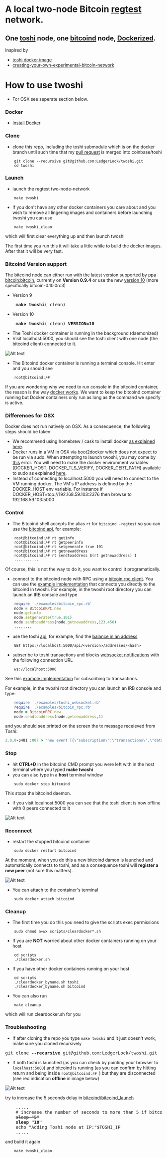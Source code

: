 # A local two-node Bitcoin [regtest](https://bitcoin.org/en/developer-examples#regtest-mode) network. 
## One [toshi](https://toshi.io) node, one [bitcoind](https://en.bitcoin.it/wiki/Bitcoind) node, [Dockerized](https://www.docker.com/).

Inspired by
- [toshi docker image](http://www.soroushjp.com/2014/10/15/deploying-your-own-toshi-api-bitcoin-node-using-coreos-docker-aws/)
- [creating-your-own-experimental-bitcoin-network](http://geraldkaszuba.com/creating-your-own-experimental-bitcoin-network/)

# How to use twoshi
- For OSX see seperate section below.

### Docker
- [Install Docker](https://docs.docker.com/installation/)

### Clone
- clone this repo, including the toshi submodule which is on the docker branch until such time that my [pull request](https://github.com/coinbase/toshi/pull/131) is merged into coinbase/toshi
```Batchfile
	git clone --recursive git@github.com:LedgerLock/twoshi.git
	cd twoshi
```
### Launch 
- launch the regtest two-node-network
```Batchfile
	make twoshi
```
- If you don't have any other docker containers you care about and you wish to remove all lingering images and containers before launching twoshi you can use
```Batchfile
	make twoshi_clean
```
which will first clear everything up and then launch twoshi

The first time you run this it will take a little while to build the docker images. After that it will be very fast.

### Bitcoind Version support
The bitcoind node can either run with the latest version supported by [ppa bitcoin:bitcoin](https://launchpad.net/~bitcoin/+archive/ubuntu/bitcoin), currently on **Version 0.9.4** or use the new [version 10](https://github.com/bitcoin/bitcoin/blob/0.10/doc/release-notes.md) (more specifically bitcoin-0.10.0rc3)
- Version 9
<pre>
	<b>make twoshi</b>(_clean)
</pre>
- Version 10
<pre>
	<b>make twoshi</b>(_clean) <b>VERSION=10</b>
</pre>

- The Toshi docker container is running in the background (daemonized)
- Visit localhost:5000, you should see the toshi client with one node (the bitcoind client) connected to it.

![Alt text](/images/toshionlaunch.png?raw=true "Toshi cotainer hooked up to bitcoind on startup, with 101 blocks mined")

- The Bitcoind docker container is running a terminal console. Hit enter and you should see
```Batchfile
	root@bitcoind:/#
```
If you are wondering why we need to run console in the bitcoind container, the reason is the way [docker works](https://docs.docker.com/userguide/dockerizing/). We want to keep the bitcoind container running but Docker containers only run as long as the command we specify is active.

### Differences for OSX
Docker does not run natively on OSX. As a consequence, the following steps should be taken:
- We recommend using homebrew / cask to install docker [as explained here](http://penandpants.com/2014/03/09/docker-via-homebrew/).
- Docker runs in a VM in OSX via boot2docker which does not expect to be run via sudo. When attempting to launch twoshi, you may come by [this](http://stackoverflow.com/questions/25372781/docker-error-var-run-docker-sock-no-such-file-or-directory) error. You will need to make the docker environment variables (DOCKER_HOST, DOCKER_TLS_VERIFY, DOCKER_CERT_PATH) available to sudo as explained [here](http://craiccomputing.blogspot.com/2010/10/setting-environment-variables-for-sudo.html).
- Instead of connecting to localhost:5000 you will need to connect to the VM running docker. The VM's IP address is defined by the DOCKER_HOST env variable. For instance if DOCKER_HOST=tcp://192.168.59.103:2376 then browse to 192.168.59.103:5000

### Control
- The Bitcoind shell accepts the alias `rt` for `bitcoind -regtest` so you can use the [bitcoind api](https://bitcoin.org/en/developer-reference#bitcoin-core-apis), for example:
```Batchfile
	root@bitcoind:/# rt getinfo
	root@bitcoind:/# rt getpeerinfo
	root@bitcoind:/# rt setgenerate true 101
	root@bitcoind:/# rt getnewaddress
	root@bitcoind:/# rt sendtoaddress $(rt getnewaddress) 1
	...........
```
Of course, this is not the way to do it, you want to control it programatically.

- connect to the bitcoind node with RPC using a [bitcoin rpc client](https://en.bitcoin.it/wiki/API_reference_(JSON-RPC)#Ruby). You can use the [example implementation](/examples/bitcoin_rpc.rb) that connects you directly to the bitcoind in twoshi.
For example, in the twoshi root directory you can launch an IRB console and type

```Ruby
	require './examples/bitcoin_rpc.rb'
	node = BitcoinRPC.new
	node.getinfo
	node.setgenerate(true,101)
	node.sendtoaddress(node.getnewaddress,123.456)
	........
```

- use the toshi [api](https://toshi.io/docs/), for example, find the [balance in an address](https://toshi.io/docs/#get-address-balance)
```Batchfile
	GET https://localhost:5000/api/<version>/addresses/<hash>
```
- subscribe to toshi transactions and blocks [websocket notifications](https://toshi.io/docs/#websockets) with the following connection URL
```Batchfile
	ws://localhost:5000
```
See this [example implementation](/examples/toshi_websocket.rb) for subscribing to transactions.

For example, in the twoshi root directory you can launch an IRB console and type:
```Ruby
	require './examples/toshi_websocket.rb'
	require './examples/bitcoin_rpc.rb'
	node = BitcoinRPC.new
 	node.sendtoaddress(node.getnewaddress,1) 
```
and you should see printed on the screen the tx message receieved from Toshi:

```Ruby
2.0.0-p481 :007 > "new event [{\"subscription\":\"transactions\",\"data\":{\"hash\":....]"

```

### Stop
- hit **CTRL+D** in the bitcoind CMD prompt you were left with in the host terminal where you typed **make twoshi**
- you can also type in a **host** terminal window
```Batchfile
	sudo docker stop bitcoind
```
This stops the bitcoind daemon.
- if you visit localhost:5000 you can see that the toshi client is now offline with 0 peers connected to it

![Alt text](/images/toshioffline.png?raw=true "Toshi cotainer offline")

### Reconnect

- restart the stopped bitcoind container
```Batchfile
	sudo docker restart bitcoind	
```
At the moment, when you do this a new bitcoind damon is launched and automatically connects to toshi, and as a consequence toshi will **register a new peer** (not sure this matters).

![Alt text](/images/toshibackonline.png?raw=true "Toshi cotainer back online, connected to the restarted bitcoind container counted as a new peer")

- You can attach to the container's terminal
```Batchfile
	sudo docker attach bitcoind
```

### Cleanup
- The first time you do this you need to give the scripts exec permissions
```Batchfile
	sudo chmod a+wx scripts/cleardocker*.sh
```
- If you are **NOT** worried about other docker containers running on your host 
```Batchfile
	cd scripts
	./cleardocker.sh
```
- If you have other docker containers running on your host 
```Batchfile
	cd scripts
	./cleardocker_byname.sh toshi
	./cleardocker_byname.sh bitcoind
```

- You can also run
```Batchfile
	make cleanup
```
which will run cleardocker.sh for you

### Troubleshooting
- If after cloning the repo you type `make twoshi` and it just doesn't work, make sure you cloned recursively
<pre>
git clone <b>--recursive</b> git@github.com:LedgerLock/twoshi.git
</pre>
- If both toshi is launched (as you can check by pointing your browser to `localhost:5000`) and bitcoind is running (as you can confirm by hitting return and being inside `root@bitcoind:/# `) but they are disconnected (see red indication **offline** in image below)

![Alt text](/images/offline.png?raw=true "Toshi cotainer is disconnected from bitcoind")

try to increase the 5 seconds delay in [bitcoind/bitcoind_launch](/bitcoind/bitcoind_launch.sh)
<pre>
	.....
	# increase the number of seconds to more than 5 if bitcoind didn't manage to connect to toshi
	<strike>sleep "5"</strike>
	<b>sleep "10"</b>
	echo "Adding Toshi node at IP:"$TOSHI_IP
	.....
</pre>
and build it again
```Batchfile
	make twoshi_clean
```
